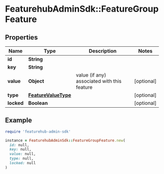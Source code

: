 # FeaturehubAdminSdk::FeatureGroupFeature

## Properties

| Name | Type | Description | Notes |
| ---- | ---- | ----------- | ----- |
| **id** | **String** |  |  |
| **key** | **String** |  |  |
| **value** | **Object** | value (if any) associated with this feature | [optional] |
| **type** | [**FeatureValueType**](FeatureValueType.md) |  | [optional] |
| **locked** | **Boolean** |  | [optional] |

## Example

```ruby
require 'featurehub-admin-sdk'

instance = FeaturehubAdminSdk::FeatureGroupFeature.new(
  id: null,
  key: null,
  value: null,
  type: null,
  locked: null
)
```

